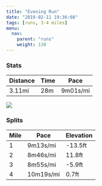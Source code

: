 ```yaml
---
title: "Evening Run"
date: "2019-02-11 19:36:08"
tags: [runs, 3-4 miles]
menu:
  nav:
    parent: "runs"
    weight: 130
---
```


### Stats

| Distance | Time | Pace |
|----------|------|------|
|3.11mi|28m|9m01s/mi|

<img src='https://maps.googleapis.com/maps/api/staticmap?maptype=roadmap&path=enc:kvjeIxbyL}@yAjCfDYrFdC|LfGxIrEt@hK~RdHfXjEf`@o@wAlAlTiAzf@jAoi@oAyQn@dB{Iej@sEgQwJuPoDWyCmDoJw^p@tA}@jB&key=AIzaSyC1MId7bFpkLXNAaYhBSTb8jLyiSqzbDtM&size=800x800&markers=color:yellow|label:S|53.4719,-2.26365&markers=color:green|label:F|53.472359999999995,-2.26436'>

### Splits

| Mile | Pace | Elevation |
|------|------|-----------|
|1|9m13s/mi|-13.5ft|
|2|8m46s/mi|11.8ft|
|3|8m55s/mi|-5.9ft|
|4|10m19s/mi|0.7ft|
